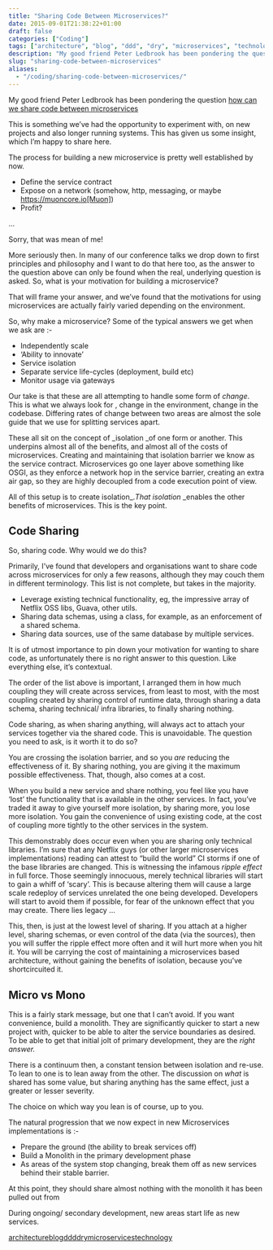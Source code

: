 ```yaml
---
title: "Sharing Code Between Microservices?"
date: 2015-09-01T21:38:22+01:00
draft: false
categories: ["Coding"]
tags: ["architecture", "blog", "ddd", "dry", "microservices", "technology"]
description: "My good friend Peter Ledbrook has been pondering the question [how can we share code between microservices](http://blog.cacoethes.co.uk/software/code-reuse-in-m..."
slug: "sharing-code-between-microservices"
aliases:
  - "/coding/sharing-code-between-microservices/"
---
```


My good friend Peter Ledbrook has been pondering the question [how can we share code between microservices](http://blog.cacoethes.co.uk/software/code-reuse-in-micro-services)

This is something we’ve had the opportunity to experiment with, on new projects and also longer running systems. This has given us some insight, which I’m happy to share here.

The process for building a new microservice is pretty well established by now.

  * Define the service contract
  * Expose on a network (somehow, http, messaging, or maybe https://muoncore.io[Muon])
  * Profit?

…​

Sorry, that was mean of me!

More seriously then. In many of our conference talks we drop down to first principles and philosophy and I want to do that here too, as the answer to the question above can only be found when the real, underlying question is asked. So, what is your motivation for building a microservice?

That will frame your answer, and we’ve found that the motivations for using microservices are actually fairly varied depending on the environment.

So, why make a microservice? Some of the typical answers we get when we ask are :-

  * Independently scale
  * ‘Ability to innovate’
  * Service isolation
  * Separate service life-cycles (deployment, build etc)
  * Monitor usage via gateways

Our take is that these are all attempting to handle some form of _change_. This is what we always look for , change in the environment, change in the codebase. Differing rates of change between two areas are almost the sole guide that we use for splitting services apart.

These all sit on the concept of _isolation _of one form or another. This underpins almost all of the benefits, and almost all of the costs of microservices. Creating and maintaining that isolation barrier we know as the service contract. Microservices go one layer above something like OSGI, as they enforce a network hop in the service barrier, creating an extra air gap, so they are highly decoupled from a code execution point of view.

All of this setup is to create isolation_._That isolation_ _enables the other benefits of microservices. This is the key point.

## Code Sharing

So, sharing code. Why would we do this?

Primarily, I’ve found that developers and organisations want to share code across microservices for only a few reasons, although they may couch them in different terminology. This list is not complete, but takes in the majority.

  * Leverage existing technical functionality, eg, the impressive array of Netflix OSS libs, Guava, other utils.
  * Sharing data schemas, using a class, for example, as an enforcement of a shared schema.
  * Sharing data sources, use of the same database by multiple services.

It is of utmost importance to pin down your motivation for wanting to share code, as unfortunately there is no right answer to this question. Like everything else, it’s contextual.

The order of the list above is important, I arranged them in how much coupling they will create across services, from least to most, with the most coupling created by sharing control of runtime data, through sharing a data schema, sharing technical/ infra libraries, to finally sharing nothing.

Code sharing, as when sharing anything, will always act to attach your services together via the shared code. This is unavoidable. The question you need to ask, is it worth it to do so?

You are crossing the isolation barrier, and so you _are_ reducing the effectiveness of it. By sharing nothing, you are giving it the maximum possible effectiveness. That, though, also comes at a cost.

When you build a new service and share nothing, you feel like you have ‘lost’ the functionality that is available in the other services. In fact, you’ve traded it away to give yourself more isolation, by sharing more, you lose more isolation. You gain the convenience of using existing code, at the cost of coupling more tightly to the other services in the system.

This demonstrably does occur even when you are sharing only technical libraries. I’m sure that any Netflix guys (or other larger microservices implementations) reading can attest to “build the world” CI storms if one of the base libraries are changed. This is witnessing the infamous  _ripple effect_ in full force. Those seemingly innocuous, merely technical libraries will start to gain a whiff of ‘scary’. This is because altering them will cause a large scale redeploy of services unrelated the one being developed. Developers will start to avoid them if possible, for fear of the unknown effect that you may create. There lies legacy …​

This, then, is just at the lowest level of sharing. If you attach at a higher level, sharing schemas, or even control of the data (via the sources), then you will suffer the ripple effect more often and it will hurt more when you hit it. You will be carrying the cost of maintaining a microservices based architecture, without gaining the benefits of isolation, because you’ve shortcircuited it.

## Micro vs Mono

This is a fairly stark message, but one that I can’t avoid. If you want convenience, build a monolith. They are significantly quicker to start a new project with, quicker to be able to alter the service boundaries as desired. To be able to get that initial jolt of primary development, they are the _right answer._

There is a continuum then, a constant tension between isolation and re-use. To lean to one is to lean away from the other. The discussion on  _what_ is shared has some value, but sharing anything has the same effect, just a greater or lesser severity.

The choice on which way you lean is of course, up to you.

The natural progression that we now expect in new Microservices implementations is :-

  * Prepare the ground (the ability to break services off)
  * Build a Monolith in the primary development phase
  * As areas of the system stop changing, break them off as new services behind their stable barrier.

At this point, they should share almost nothing with the monolith it has been pulled out from

During ongoing/ secondary development, new areas start life as new services.

[architecture](https://daviddawson.me/tag/architecture/)[blog](https://daviddawson.me/tag/blog/)[ddd](https://daviddawson.me/tag/ddd/)[dry](https://daviddawson.me/tag/dry/)[microservices](https://daviddawson.me/tag/microservices/)[technology](https://daviddawson.me/tag/technology/)
